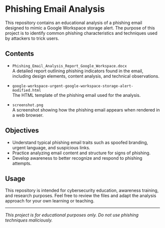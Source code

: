 # Phishing Email Analysis

This repository contains an educational analysis of a phishing email designed to mimic a Google Workspace storage alert. The purpose of this project is to identify common phishing characteristics and techniques used by attackers to trick users.

## Contents

- `Phishing_Email_Analysis_Report_Google_Workspace.docx`  
  A detailed report outlining phishing indicators found in the email, including design elements, content analysis, and technical observations.

- `google-workspace-urgent-google-workspace-storage-alert-modified.html`  
  The HTML template of the phishing email used for the analysis.

- `screenshot.png`  
  A screenshot showing how the phishing email appears when rendered in a web browser.

## Objectives

- Understand typical phishing email traits such as spoofed branding, urgent language, and suspicious links.
- Practice analyzing email content and structure for signs of phishing.
- Develop awareness to better recognize and respond to phishing attempts.

## Usage

This repository is intended for cybersecurity education, awareness training, and research purposes. Feel free to review the files and adapt the analysis approach for your own learning or teaching.

---

*This project is for educational purposes only. Do not use phishing techniques maliciously.*
